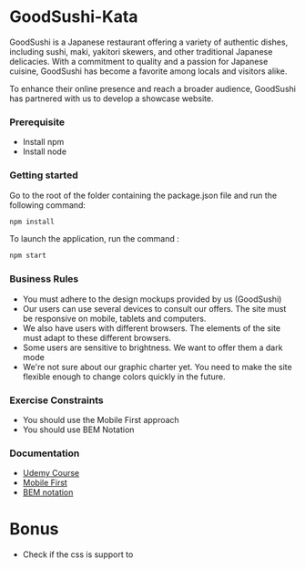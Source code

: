 # GoodSushi-Kata

GoodSushi is a Japanese restaurant offering a variety of authentic dishes, including sushi, maki, yakitori skewers, and other traditional Japanese delicacies. With a commitment to quality and a passion for Japanese cuisine, GoodSushi has become a favorite among locals and visitors alike.

To enhance their online presence and reach a broader audience, GoodSushi has partnered with us to develop a showcase website. 

### Prerequisite

- Install npm
- Install node

### Getting started

Go to the root of the folder containing the package.json file and
run the following command:

```bash
npm install
```

To launch the application, run the command : 

```bash
npm start
```

### Business Rules

- You must adhere to the design mockups provided by us (GoodSushi)
- Our users can use several devices to consult our offers. The site must be responsive on mobile, tablets and computers.
- We also have users with different browsers. The elements of the site must adapt to these different browsers.
- Some users are sensitive to brightness. We want to offer them a dark mode
- We're not sure about our graphic charter yet. You need to make the site flexible enough to change colors quickly in the future.

### Exercise Constraints

- You should use the Mobile First approach
- You should use BEM Notation

### Documentation

- [Udemy Course](https://www.udemy.com/course/advanced-css-and-sass/)
- [Mobile First](https://www.interaction-design.org/literature/topics/mobile-first)
- [BEM notation](https://alticreation.com/blog/bem-pour-le-css/)

# Bonus

- Check if the css is support to 